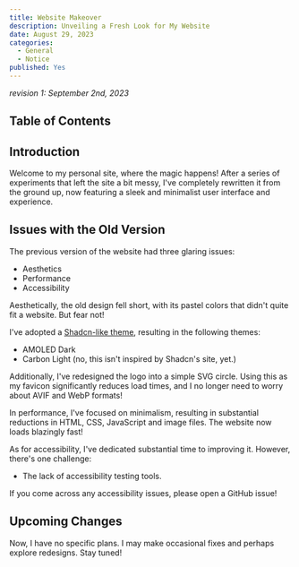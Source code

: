 ```yaml
---
title: Website Makeover
description: Unveiling a Fresh Look for My Website
date: August 29, 2023
categories:
  - General
  - Notice
published: Yes
---
```


_revision 1: September 2nd, 2023_

## Table of Contents

## Introduction

Welcome to my personal site, where the magic happens! After a series of experiments that left the site a bit messy, I've completely rewritten it from the ground up, now featuring a sleek and minimalist user interface and experience.

## Issues with the Old Version

The previous version of the website had three glaring issues:

- Aesthetics
- Performance
- Accessibility

Aesthetically, the old design fell short, with its pastel colors that didn't quite fit a website. But fear not!

I've adopted a [Shadcn-like theme](https://shadcn.com), resulting in the following themes:

- AMOLED Dark
- Carbon Light (no, this isn't inspired by Shadcn's site, yet.)

Additionally, I've redesigned the logo into a simple SVG circle. Using this as my favicon significantly reduces load times, and I no longer need to worry about AVIF and WebP formats!

In performance, I've focused on minimalism, resulting in substantial reductions in HTML, CSS, JavaScript and image files. The website now loads blazingly fast!

As for accessibility, I've dedicated substantial time to improving it. However, there's one challenge:

- The lack of accessibility testing tools.

If you come across any accessibility issues, please open a GitHub issue!

## Upcoming Changes

Now, I have no specific plans. I may make occasional fixes and perhaps explore redesigns. Stay tuned!
